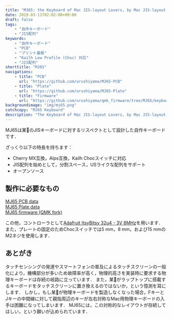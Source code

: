 ```yaml
---
title: "MJ65: the Keyboard of Mac JIS-layout Lovers, by Mac JIS-layout Lovers, for Mac JIS-layout Lovers."
date: 2019-03-11T02:02:08+09:00
draft: false
tags:
    - "自作キーボード"
    - "JIS配列"
keywords:
    - "自作キーボード"
    - "PCB"
    - "プリント基板"
    - "Kailh Low Profile (Choc) 対応"
    - "JIS配列"
shorttitle: "MJ65"
navigations:
    - title: "PCB"
      url: "https://github.com/urushiyama/MJ65-PCB"
    - title: "Plate"
      url: "https://github.com/urushiyama/MJ65-Plate"
    - title: "Firmware"
      url: "https://github.com/urushiyama/qmk_firmware/tree/MJ65/keyboards/mj65"
backgroundimage: "img/mj65.png"
catchcopy: "MJ65 Keyboard"
description: "The Keyboard of Mac JIS-layout Lovers, by Mac JIS-layout Lovers, for Mac JIS-layout Lovers."
---
```


MJ65は某🍎のJISキーボードに対するリスペクトとして設計した自作キーボードです．

ざっくり以下の特長を持ちます：

- Cherry MX互換，Alps互換，Kailh Chocスイッチに対応
- JIS配列を始めとして，分割スペース，USライクな配列をサポート
- オープンソース

<!--more-->

## 製作に必要なもの

[MJ65 PCB data](https://github.com/urushiyama/MJ65-PCB)  
[MJ65 Plate data](https://github.com/urushiyama/MJ65-Plate)  
[MJ65 firmware (QMK fork)](https://github.com/urushiyama/qmk_firmware/tree/MJ65/keyboards/mj65)

この他，コントローラとして[Adafruit ItsyBitsy 32u4 - 3V 8MHz](https://www.adafruit.com/product/3675)を用います．
また，プレートの固定のためChocスイッチでは5 mm，8 mm，および15 mmのM2ネジを使用します．

## あとがき

タッチセンシングの発達やスマートフォンの普及によるタッチスクリーンの一般化により，機構部分が多いため故障率が高く，物理的高さを実装時に要求する物理キーボードは存続の岐路に立っています．
また，某🍎がラップトップに搭載するキーボードをタッチスクリーンに置き換えるのではないか，という憶測を耳にします．
しかし，もし某🍎が物理キーボードを製造しなくなった場合，FキーとJキーの中間線に対して親指周辺のキーが左右対称なMac用物理キーボードの入手は困難になってしまいます．
MJ65には，この対称的なレイアウトが存続してほしい，という願いが込められています．
